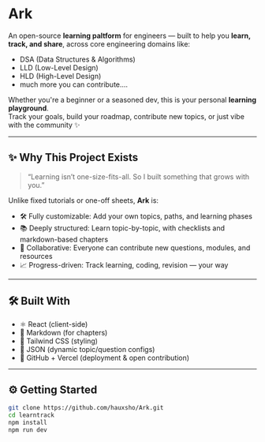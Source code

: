 # Ark

An open-source **learning paltform** for engineers — built to help you **learn, track, and share**, across core engineering domains like:

- DSA (Data Structures & Algorithms)
- LLD (Low-Level Design)
- HLD (High-Level Design)
- much more you can contribute....

Whether you're a beginner or a seasoned dev, this is your personal **learning playground**.  
Track your goals, build your roadmap, contribute new topics, or just vibe with the community ✨

---

## ✨ Why This Project Exists

> “Learning isn’t one-size-fits-all. So I built something that grows with you.”

Unlike fixed tutorials or one-off sheets, **Ark** is:
- 🛠️ Fully customizable: Add your own topics, paths, and learning phases
- 📚 Deeply structured: Learn topic-by-topic, with checklists and markdown-based chapters
- 🤝 Collaborative: Everyone can contribute new questions, modules, and resources
- 📈 Progress-driven: Track learning, coding, revision — your way

---

## 🛠️ Built With

- ⚛️ React (client-side)
- 🧾 Markdown (for chapters)
- 🎨 Tailwind CSS (styling)
- 🧠 JSON (dynamic topic/question configs)
- 🔗 GitHub + Vercel (deployment & open contribution)

---

## ⚙️ Getting Started

```bash
git clone https://github.com/hauxsho/Ark.git
cd learntrack
npm install
npm run dev 